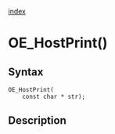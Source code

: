 [index](index.md)

# OE_HostPrint()



## Syntax

    OE_HostPrint(
        const char * str);
## Description 

